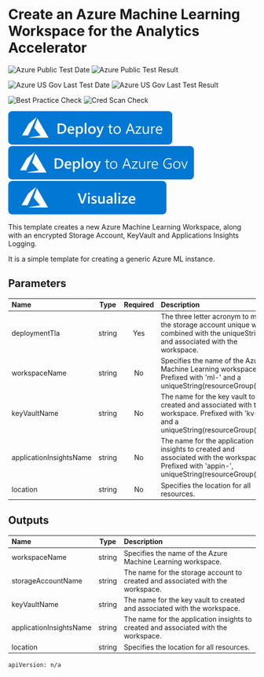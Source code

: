 # Create an Azure Machine Learning Workspace for the Analytics Accelerator

![Azure Public Test Date](https://azurequickstartsservice.blob.core.windows.net/badges/modules/machine-learning-workspace/0.9/PublicLastTestDate.svg)
![Azure Public Test Result](https://azurequickstartsservice.blob.core.windows.net/badges/modules/machine-learning-workspace/0.9/PublicDeployment.svg)

![Azure US Gov Last Test Date](https://azurequickstartsservice.blob.core.windows.net/badges/modules/machine-learning-workspace/0.9/FairfaxLastTestDate.svg)
![Azure US Gov Last Test Result](https://azurequickstartsservice.blob.core.windows.net/badges/modules/machine-learning-workspace/0.9/FairfaxDeployment.svg)

![Best Practice Check](https://azurequickstartsservice.blob.core.windows.net/badges/modules/machine-learning-workspace/0.9/BestPracticeResult.svg)
![Cred Scan Check](https://azurequickstartsservice.blob.core.windows.net/badges/modules/machine-learning-workspace/0.9/CredScanResult.svg)

[![Deploy To Azure](https://raw.githubusercontent.com/Azure/azure-quickstart-templates/master/1-CONTRIBUTION-GUIDE/images/deploytoazure.svg?sanitize=true)](https://portal.azure.com/#create/Microsoft.Template/uri/https%3A%2F%2Fraw.githubusercontent.com%2FDataSnowman%2Fanalytics-accelerator%2Fmain%2Fworkspace%2Faml-workspace%2Fazuredeploy.json)
[![Deploy To Azure US Gov](https://raw.githubusercontent.com/Azure/azure-quickstart-templates/master/1-CONTRIBUTION-GUIDE/images/deploytoazuregov.svg?sanitize=true)](https://portal.azure.com/#create/Microsoft.Template/uri/https%3A%2F%2Fraw.githubusercontent.com%2FDataSnowman%2Fanalytics-accelerator%2Fmain%2Fworkspace%2Faml-workspace%2Fazuredeploy.json)
[![Visualize](https://raw.githubusercontent.com/Azure/azure-quickstart-templates/master/1-CONTRIBUTION-GUIDE/images/visualizebutton.svg?sanitize=true)](http://armviz.io/#/?load=https%3A%2F%2Fraw.githubusercontent.com%2FDataSnowman%2Fanalytics-accelerator%2Fmain%2Fworkspace%2Faml-workspace%2Fazuredeploy.json)

This template creates a new Azure Machine Learning Workspace, along with an encrypted Storage Account, KeyVault and Applications Insights Logging.

It is a simple template for creating a generic Azure ML instance.

## Parameters

| Name | Type | Required | Description |
| :------------- | :----------: | :----------: | :------------- |
| deploymentTla | string | Yes | The three letter acronym to make the storage account unique when combined with the uniqueString and associated with the workspace.|
| workspaceName | string | No | Specifies the name of the Azure Machine Learning workspace. Prefixed with 'ml-' and a uniqueString(resourceGroup().id)|
| keyVaultName | string | No | The name for the key vault to created and associated with the workspace. Prefixed with 'kv-' and a uniqueString(resourceGroup().id)|
| applicationInsightsName | string | No | The name for the application insights to created and associated with the workspace. Prefixed with 'appin-', uniqueString(resourceGroup().id)|
| location | string | No | Specifies the location for all resources.|

## Outputs

| Name | Type | Description |
| :------------- | :----------: | :------------- |
| workspaceName | string | Specifies the name of the Azure Machine Learning workspace.|
| storageAccountName | string | The name for the storage account to created and associated with the workspace.|
| keyVaultName | string | The name for the key vault to created and associated with the workspace.|
| applicationInsightsName | string | The name for the application insights to created and associated with the workspace.|
| location | string | Specifies the location for all resources.|

```apiVersion: n/a```